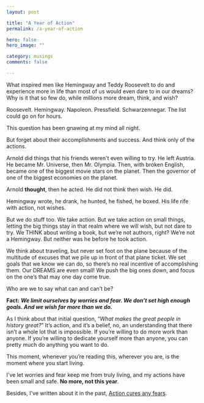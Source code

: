 ```yaml
---
layout: post

title: "A Year of Action"
permalink: /a-year-of-action

hero: false
hero_image: ""

category: musings
comments: false

---
```


What inspired men like Hemingway and Teddy Roosevelt to  do and experience more in life than most of us would even dare to in our dreams? Why is it that so few do, while millions more dream, think, and wish?

Roosevelt. Hemingway. Napoleon. Pressfield. Schwarzennegar. The list could go on for hours. 

This question has been gnawing at my mind all night.

But forget about their accomplishments and success. And think only of the actions.

Arnold did things that his friends weren't even willing to try. He left Austria. He became Mr. Universe, then Mr. Olympia. Then, with broken English, became one of the biggest movie stars on the planet. Then the governor of one of the biggest economies on the planet.

Arnold **thought**, then he acted. He did not think then wish. He did.

Hemingway wrote, he drank, he hunted, he fished, he boxed. His life rife with action, not wishes.

But we do stuff too. We take action. But we take action on  small things, letting the big things stay in that realm where we will wish, but not dare to try. We THINK about writing a book, but we’re not authors, right? We’re not a Hemingway. But neither was he before he took action.

We think about traveling, but never set foot on the plane because of the multitude of excuses that we pile up in front of that plane ticket. We set goals that we know we can do, so there’s no real incentive of accomplishing them. Our DREAMS are even small! We push the big ones down, and focus on the one’s that may one day come true.

Who are we to say what can and can’t be?

**Fact:** ***We limit ourselves by worries and fear. We don’t set high enough goals. And we wish far more than we do.***

As I think about that initial question, “*What makes the great people in history great?*” It’s action, and it’s a belief, no, an understanding that there isn’t a whole lot that is impossible. If you’re willing to do more work than anyone. If you’re willing to dedicate yourself more than anyone, you can pretty much do anything you want to do.

This moment, whenever you’re reading this, wherever you are, is the moment where you start living.

I've let worries and fear keep me from truly living, and my actions have been small and safe. **No more, not this year**.

Besides, I've written about it in the past, [Action cures any fears](http://mk3y.com/action-cures-fear/).




